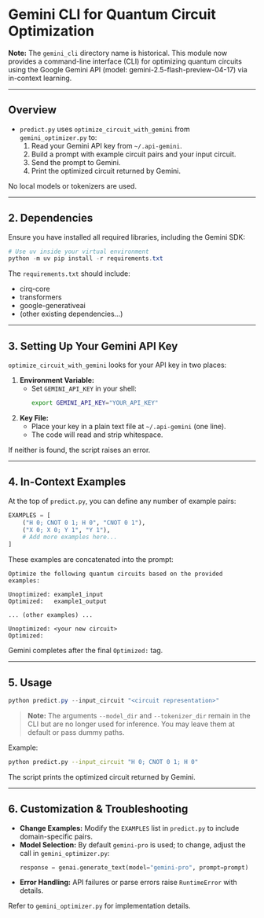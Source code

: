 # Gemini CLI for Quantum Circuit Optimization

**Note:** The `gemini_cli` directory name is historical. This module now provides a command-line interface (CLI) for optimizing quantum circuits using the Google Gemini API (model: gemini-2.5-flash-preview-04-17) via in-context learning.

---

## Overview

- `predict.py` uses `optimize_circuit_with_gemini` from `gemini_optimizer.py` to:
  1. Read your Gemini API key from `~/.api-gemini`.
  2. Build a prompt with example circuit pairs and your input circuit.
  3. Send the prompt to Gemini.
  4. Print the optimized circuit returned by Gemini.

No local models or tokenizers are used.

---

## 2. Dependencies

Ensure you have installed all required libraries, including the Gemini SDK:

```powershell
# Use uv inside your virtual environment
python -m uv pip install -r requirements.txt
```

The `requirements.txt` should include:
- cirq-core
- transformers
- google-generativeai
- (other existing dependencies…)

---

## 3. Setting Up Your Gemini API Key

`optimize_circuit_with_gemini` looks for your API key in two places:

1. **Environment Variable:**
   - Set `GEMINI_API_KEY` in your shell:
     ```bash
     export GEMINI_API_KEY="YOUR_API_KEY"
     ```
2. **Key File:**
   - Place your key in a plain text file at `~/.api-gemini` (one line).
   - The code will read and strip whitespace.

If neither is found, the script raises an error.

---

## 4. In-Context Examples

At the top of `predict.py`, you can define any number of example pairs:

```python
EXAMPLES = [
    ("H 0; CNOT 0 1; H 0", "CNOT 0 1"),
    ("X 0; X 0; Y 1", "Y 1"),
    # Add more examples here...
]
```

These examples are concatenated into the prompt:

```
Optimize the following quantum circuits based on the provided examples:

Unoptimized: example1_input
Optimized:   example1_output

... (other examples) ...

Unoptimized: <your new circuit>
Optimized:
```

Gemini completes after the final `Optimized:` tag.

---

## 5. Usage

```powershell
python predict.py --input_circuit "<circuit representation>"
```

> **Note:** The arguments `--model_dir` and `--tokenizer_dir` remain in the CLI but are no longer used for inference. You may leave them at default or pass dummy paths.

Example:
```bash
python predict.py --input_circuit "H 0; CNOT 0 1; H 0"
```

The script prints the optimized circuit returned by Gemini.

---

## 6. Customization & Troubleshooting

- **Change Examples:** Modify the `EXAMPLES` list in `predict.py` to include domain-specific pairs.
- **Model Selection:** By default `gemini-pro` is used; to change, adjust the call in `gemini_optimizer.py`:
  ```python
  response = genai.generate_text(model="gemini-pro", prompt=prompt)
  ```
- **Error Handling:** API failures or parse errors raise `RuntimeError` with details.

Refer to `gemini_optimizer.py` for implementation details.
